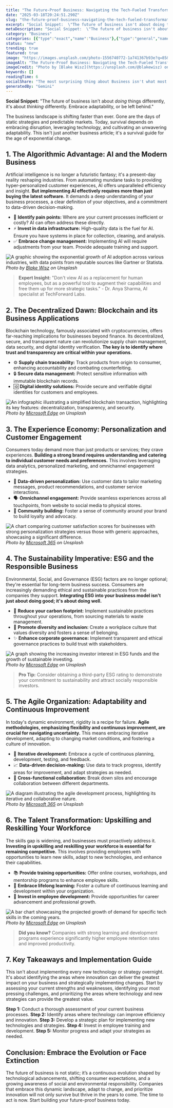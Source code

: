 ```yaml
---
title: "The Future-Proof Business: Navigating the Tech-Fueled Transformation"
date: "2025-03-18T20:24:51.290Z"
slug: "the-future-proof-business-navigating-the-tech-fueled-transformation"
excerpt: "Social Snippet:  \"The future of business isn't about doing things differently, it's about thinking differently.  Embrace adaptability, or be left behind.\""
metaDescription: "Social Snippet:  \"The future of business isn't about doing things differently, it's about thinking differently.  Embrace adaptability, or be left behind.\"..."
category: "Business"
categories: [{"type":"exact","name":"Business"},{"type":"general","name":"Finance"},{"type":"medium","name":"Investment Banking"},{"type":"specific","name":"Mergers Acquisitions"},{"type":"niche","name":"Leveraged Buyouts"}]
status: "new"
trending: true
featured: true
image: "https://images.unsplash.com/photo-1556740772-1a741367b93e?q=85&w=1200&fit=max&fm=webp&auto=compress"
imageAlt: "The Future-Proof Business: Navigating the Tech-Fueled Transformation"
imageCredit: "Photo by [Blake Wisz](https://unsplash.com/@blakewisz) on Unsplash"
keywords: []
readingTime: 6
socialShare: "The most surprising thing about Business isn't what most people think. Find out what experts really say about this game-changing topic."
generatedBy: "Gemini"
---
```




**Social Snippet:**  "The future of business isn't about *doing* things differently, it's about *thinking* differently.  Embrace adaptability, or be left behind."

The business landscape is shifting faster than ever.  Gone are the days of static strategies and predictable markets.  Today, survival depends on embracing disruption, leveraging technology, and cultivating an unwavering adaptability. This isn't just another business article; it's a survival guide for the age of exponential change.

## 1.  The Algorithmic Advantage: AI and the Modern Business

Artificial intelligence is no longer a futuristic fantasy; it's a present-day reality reshaping industries. From automating mundane tasks to providing hyper-personalized customer experiences, AI offers unparalleled efficiency and insight.  **But implementing AI effectively requires more than just buying the latest software.**  It demands a deep understanding of your business processes, a clear definition of your objectives, and a commitment to data-driven decision-making.

*   🔑 **Identify pain points:** Where are your current processes inefficient or costly?  AI can often address these directly.
*   ⚡ **Invest in data infrastructure:**  High-quality data is the fuel for AI. Ensure you have systems in place for collection, cleaning, and analysis.
*   ✅ **Embrace change management:**  Implementing AI will require adjustments from your team.  Provide adequate training and support.

![A graphic showing the exponential growth of AI adoption across various industries, with data points from reputable sources like Gartner or Statista.](https://images.unsplash.com/photo-1556740772-1a741367b93e?q=85&w=1200&fit=max&fm=webp&auto=compress)
*Photo by [Blake Wisz](https://unsplash.com/@blakewisz) on Unsplash*

> **Expert Insight:**  "Don't view AI as a replacement for human employees, but as a powerful tool to augment their capabilities and free them up for more strategic tasks." - Dr. Anya Sharma, AI specialist at TechForward Labs.

## 2.  The Decentralized Dawn: Blockchain and its Business Applications

Blockchain technology, famously associated with cryptocurrencies, offers far-reaching implications for businesses beyond finance.  Its decentralized, secure, and transparent nature can revolutionize supply chain management, data security, and digital identity verification.  **The key is to identify where trust and transparency are critical within your operations.**

*   ⚙️ **Supply chain traceability:**  Track products from origin to consumer, enhancing accountability and combating counterfeiting.
*   🔒 **Secure data management:**  Protect sensitive information with immutable blockchain records.
*   🆔 **Digital identity solutions:**  Provide secure and verifiable digital identities for customers and employees.

![An infographic illustrating a simplified blockchain transaction, highlighting its key features: decentralization, transparency, and security.](https://images.unsplash.com/photo-1665686310934-8fab52b3821b?q=85&w=1200&fit=max&fm=webp&auto=compress)
*Photo by [Microsoft Edge](https://unsplash.com/@microsoftedge) on Unsplash*

## 3.  The Experience Economy: Personalization and Customer Engagement

Consumers today demand more than just products or services; they crave experiences.  **Building a strong brand requires understanding and catering to individual customer needs and preferences.**  This involves leveraging data analytics, personalized marketing, and omnichannel engagement strategies.

*   🎯 **Data-driven personalization:**  Use customer data to tailor marketing messages, product recommendations, and customer service interactions.
*   🗣️ **Omnichannel engagement:**  Provide seamless experiences across all touchpoints, from website to social media to physical stores.
*   🤝 **Community building:**  Foster a sense of community around your brand to build loyalty and advocacy.

![A chart comparing customer satisfaction scores for businesses with strong personalization strategies versus those with generic approaches, showcasing a significant difference.](https://images.unsplash.com/photo-1664575599618-8f6bd76fc670?q=85&w=1200&fit=max&fm=webp&auto=compress)
*Photo by [Microsoft 365](https://unsplash.com/@microsoft365) on Unsplash*

## 4.  The Sustainability Imperative: ESG and the Responsible Business

Environmental, Social, and Governance (ESG) factors are no longer optional; they're essential for long-term business success.  Consumers are increasingly demanding ethical and sustainable practices from the companies they support. **Integrating ESG into your business model isn't just about doing good; it's about doing well.**

*   🌱 **Reduce your carbon footprint:**  Implement sustainable practices throughout your operations, from sourcing materials to waste management.
*   🤝 **Promote diversity and inclusion:**  Create a workplace culture that values diversity and fosters a sense of belonging.
*   ✨ **Enhance corporate governance:**  Implement transparent and ethical governance practices to build trust with stakeholders.

![A graph showing the increasing investor interest in ESG funds and the growth of sustainable investing.](https://images.unsplash.com/photo-1665686308827-eb62e4f6604d?q=85&w=1200&fit=max&fm=webp&auto=compress)
*Photo by [Microsoft Edge](https://unsplash.com/@microsoftedge) on Unsplash*

> **Pro Tip:**  Consider obtaining a third-party ESG rating to demonstrate your commitment to sustainability and attract socially responsible investors.

## 5.  The Agile Organization: Adaptability and Continuous Improvement

In today's dynamic environment, rigidity is a recipe for failure.  **Agile methodologies, emphasizing flexibility and continuous improvement, are crucial for navigating uncertainty.** This means embracing iterative development, adapting to changing market conditions, and fostering a culture of innovation.

*   🔄 **Iterative development:**  Embrace a cycle of continuous planning, development, testing, and feedback.
*   📈 **Data-driven decision-making:**  Use data to track progress, identify areas for improvement, and adapt strategies as needed.
*   🤝 **Cross-functional collaboration:**  Break down silos and encourage collaboration between different departments.

![A diagram illustrating the agile development process, highlighting its iterative and collaborative nature.](https://images.unsplash.com/photo-1664575599730-0814817939de?q=85&w=1200&fit=max&fm=webp&auto=compress)
*Photo by [Microsoft 365](https://unsplash.com/@microsoft365) on Unsplash*

## 6.  The Talent Transformation: Upskilling and Reskilling Your Workforce

The skills gap is widening, and businesses must proactively address it.  **Investing in upskilling and reskilling your workforce is essential for remaining competitive.** This involves providing employees with opportunities to learn new skills, adapt to new technologies, and enhance their capabilities.

*   📚 **Provide training opportunities:**  Offer online courses, workshops, and mentorship programs to enhance employee skills.
*   🚀 **Embrace lifelong learning:**  Foster a culture of continuous learning and development within your organization.
*   🤝 **Invest in employee development:**  Provide opportunities for career advancement and professional growth.

![A bar chart showcasing the projected growth of demand for specific tech skills in the coming years.](https://images.unsplash.com/photo-1665686304355-0b09b1e3b03c?q=85&w=1200&fit=max&fm=webp&auto=compress)
*Photo by [Microsoft Edge](https://unsplash.com/@microsoftedge) on Unsplash*

> **Did you know?**  Companies with strong learning and development programs experience significantly higher employee retention rates and improved productivity.

## 7. Key Takeaways and Implementation Guide

This isn't about implementing every new technology or strategy overnight.  It's about identifying the areas where innovation can deliver the greatest impact on your business and strategically implementing changes.  Start by assessing your current strengths and weaknesses, identifying your most pressing challenges, and prioritizing the areas where technology and new strategies can provide the greatest value.

**Step 1:** Conduct a thorough assessment of your current business processes.
**Step 2:** Identify areas where technology can improve efficiency and innovation.
**Step 3:** Develop a strategic plan for implementing new technologies and strategies.
**Step 4:** Invest in employee training and development.
**Step 5:** Monitor progress and adapt your strategies as needed.

## Conclusion:  Embrace the Evolution or Face Extinction

The future of business is not static; it’s a continuous evolution shaped by technological advancements, shifting consumer expectations, and a growing awareness of social and environmental responsibility.  Companies that embrace this dynamic landscape, adapt to change, and prioritize innovation will not only survive but thrive in the years to come.  The time to act is now.  Start building your future-proof business today.


<div class="reading-progress-container">
  <div id="reading-progress" class="reading-progress"></div>
</div>
